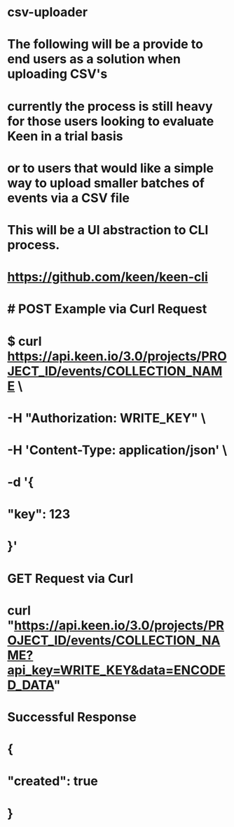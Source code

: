 # csv-uploader
# The following will be a provide to end users as a solution when uploading CSV's
# currently the process is still heavy for those users looking to evaluate Keen in a trial basis
# or to users that would like a simple way to upload smaller batches of events via a CSV file
#
# This will be a UI abstraction to CLI process.
# https://github.com/keen/keen-cli
#
# # POST Example via Curl Request
# $ curl https://api.keen.io/3.0/projects/PROJECT_ID/events/COLLECTION_NAME \
#    -H "Authorization: WRITE_KEY" \
#    -H 'Content-Type: application/json' \
#    -d '{
#      "key": 123
#    }'
#
# GET Request via Curl
#
# curl "https://api.keen.io/3.0/projects/PROJECT_ID/events/COLLECTION_NAME?api_key=WRITE_KEY&data=ENCODED_DATA"
#
# Successful Response
# {
#  "created": true
# }
#
#
#
#
#
